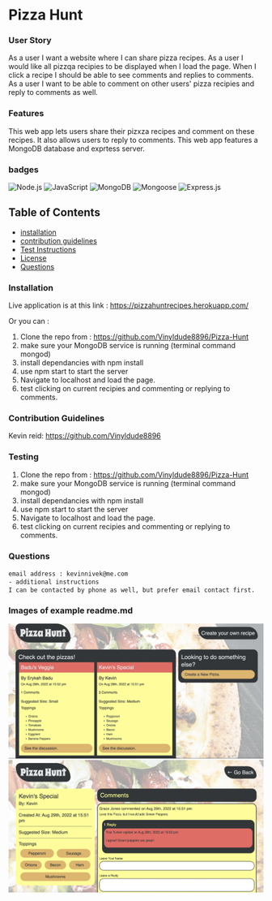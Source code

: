 # Pizza Hunt

### User Story
As a user I want a website where I can share pizza recipes. As a user I would like all pizzqa recipies to be displayed when I load the page. When I click a recipe I should be able to see comments and replies to comments. As a user I want to be able to comment on other users' pizza recipies and reply to comments as well. 

### Features
This web app lets users share their pizxza recipes and comment on these recipes. It also allows users to reply to comments.
This web app features a MongoDB database and exprtess server.


### badges
![Node.js](https://img.shields.io/badge/Nodejs-License-blue)
![JavaScript](https://img.shields.io/badge/JavaScript-License-yellowgreen)
![MongoDB](https://img.shields.io/badge/MongoDB-License-lightgrey)
![Mongoose](https://img.shields.io/badge/Mongoose-License-lightblue)
![Express.js](https://img.shields.io/badge/handlebars.js-License-yellowgreen)

## Table of Contents

- [installation](#installation)
- [contribution guidelines](#contribution)
- [Test Instructions](#testing)
- [License](#license)
- [Questions](#questions)

### Installation
Live application is at this link :
https://pizzahuntrecipes.herokuapp.com/

Or you can :
1. Clone the repo from : https://github.com/Vinyldude8896/Pizza-Hunt
2. make sure your MongoDB service is running (terminal command mongod)
3. install dependancies with npm install
3. use npm start to start the server
4. Navigate to localhost and load the page.
5. test clicking on current recipies and commenting or replying to comments.




### Contribution Guidelines
Kevin reid: https://github.com/Vinyldude8896

### Testing
1. Clone the repo from : https://github.com/Vinyldude8896/Pizza-Hunt
2. make sure your MongoDB service is running (terminal command mongod)
3. install dependancies with npm install
3. use npm start to start the server
4. Navigate to localhost and load the page.
5. test clicking on current recipies and commenting or replying to comments.

### Questions
    email address : kevinnivek@me.com
    - additional instructions 
    I can be contacted by phone as well, but prefer email contact first.

### Images of example readme.md

<img src="./public/assets/images/pizza_hunt_1.jpg" alt="Getting started">
<img src="./public/assets/images/Pizza_Hunt_2.jpg" alt="Getting started">
